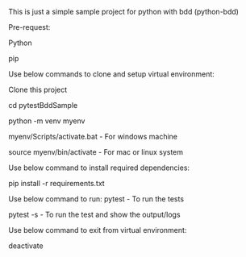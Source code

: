 

This is just a simple sample project for python with bdd (python-bdd)

Pre-request:

Python

pip

Use below commands to clone and setup virtual environment:

Clone this project

cd pytestBddSample

python -m venv myenv

myenv/Scripts/activate.bat - For windows machine

source myenv/bin/activate - For mac or linux system

Use below command to install required dependencies:

pip install -r requirements.txt



Use below command to run:
pytest       - To run the tests

pytest -s    - To run the test and show the output/logs


Use below command to exit from virtual environment:

deactivate


